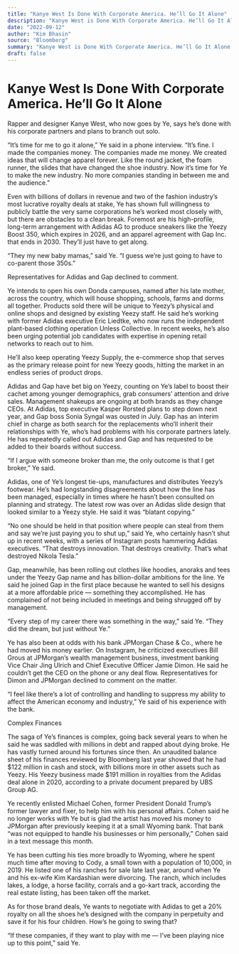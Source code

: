 ```yaml
---
title: "Kanye West Is Done With Corporate America. He’ll Go It Alone"
description: "Kanye West is Done With Corporate America. He’ll Go It Alone Rapper and Kanyen West, who now goes by Ye, says he’s done with his corporate partners and plans to branch out solo. Ye has shown full will..."
date: "2022-09-12"
author: "Kim Bhasin"
source: "Bloomberg"
summary: "Kanye West is Done With Corporate America. He’ll Go It Alone Rapper and Kanyen West, who now goes by Ye, says he’s done with his corporate partners and plans to branch out solo. Ye has shown full willingness to publicly battle the very same corporations he's worked most closely with."
draft: false
---
```


# Kanye West Is Done With Corporate America. He’ll Go It Alone

Rapper and designer Kanye West, who now goes by Ye, says he’s done with his corporate partners and plans to branch out solo.

“It’s time for me to go it alone,” Ye said in a phone interview. “It’s fine. I made the companies money. The companies made me money. We created ideas that will change apparel forever. Like the round jacket, the foam runner, the slides that have changed the shoe industry. Now it’s time for Ye to make the new industry. No more companies standing in between me and the audience.”

Even with billions of dollars in revenue and two of the fashion industry’s most lucrative royalty deals at stake, Ye has shown full willingness to publicly battle the very same corporations he’s worked most closely with, but there are obstacles to a clean break. Foremost are his high-profile, long-term arrangement with Adidas AG to produce sneakers like the Yeezy Boost 350, which expires in 2026, and an apparel agreement with Gap Inc. that ends in 2030. They’ll just have to get along.

“They my new baby mamas,” said Ye. “I guess we’re just going to have to co-parent those 350s.”

Representatives for Adidas and Gap declined to comment.

Ye intends to open his own Donda campuses, named after his late mother, across the country, which will house shopping, schools, farms and dorms all together. Products sold there will be unique to Yeezy’s physical and online shops and designed by existing Yeezy staff. He said he’s working with former Adidas executive Eric Liedtke, who now runs the independent plant-based clothing operation Unless Collective. In recent weeks, he’s also been urging potential job candidates with expertise in opening retail networks to reach out to him.

He’ll also keep operating Yeezy Supply, the e-commerce shop that serves as the primary release point for new Yeezy goods, hitting the market in an endless series of product drops.

Adidas and Gap have bet big on Yeezy, counting on Ye’s label to boost their cachet among younger demographics, grab consumers’ attention and drive sales. Management shakeups are ongoing at both brands as they change CEOs. At Adidas, top executive Kasper Rorsted plans to step down next year, and Gap boss Sonia Syngal was ousted in July. Gap has an interim chief in charge as both search for the replacements who’ll inherit their relationships with Ye, who’s had problems with his corporate partners lately. He has repeatedly called out Adidas and Gap and has requested to be added to their boards without success.

“If I argue with someone broker than me, the only outcome is that I get broker,” Ye said.

Adidas, one of Ye’s longest tie-ups, manufactures and distributes Yeezy’s footwear. He’s had longstanding disagreements about how the line has been managed, especially in times where he hasn’t been consulted on planning and strategy. The latest row was over an Adidas slide design that looked similar to a Yeezy style. He said it was “blatant copying.”

“No one should be held in that position where people can steal from them and say we’re just paying you to shut up,” said Ye, who certainly hasn’t shut up in recent weeks, with a series of Instagram posts hammering Adidas executives. “That destroys innovation. That destroys creativity. That’s what destroyed Nikola Tesla.”

Gap, meanwhile, has been rolling out clothes like hoodies, anoraks and tees under the Yeezy Gap name and has billion-dollar ambitions for the line. Ye said he joined Gap in the first place because he wanted to sell his designs at a more affordable price — something they accomplished. He has complained of not being included in meetings and being shrugged off by management.

“Every step of my career there was something in the way,” said Ye. “They did the dream, but just without Ye.”

Ye has also been at odds with his bank JPMorgan Chase & Co., where he had moved his money earlier. On Instagram, he criticized executives Bill Grous at JPMorgan’s wealth management business, investment banking Vice Chair Jing Ulrich and Chief Executive Officer Jamie Dimon. He said he couldn’t get the CEO on the phone or any deal flow. Representatives for Dimon and JPMorgan declined to comment on the matter.

“I feel like there’s a lot of controlling and handling to suppress my ability to affect the American economy and industry,” Ye said of his experience with the bank.

Complex Finances

The saga of Ye’s finances is complex, going back several years to when he said he was saddled with millions in debt and rapped about dying broke. He has vastly turned around his fortunes since then. An unaudited balance sheet of his finances reviewed by Bloomberg last year showed that he had $122 million in cash and stock, with billions more in other assets such as Yeezy. His Yeezy business made $191 million in royalties from the Adidas deal alone in 2020, according to a private document prepared by UBS Group AG.

Ye recently enlisted Michael Cohen, former President Donald Trump’s former lawyer and fixer, to help him with his personal affairs. Cohen said he no longer works with Ye but is glad the artist has moved his money to JPMorgan after previously keeping it at a small Wyoming bank. That bank “was not equipped to handle his businesses or him personally,” Cohen said in a text message this month.

Ye has been cutting his ties more broadly to Wyoming, where he spent much time after moving to Cody, a small town with a population of 10,000, in 2019. He listed one of his ranches for sale late last year, around when Ye and his ex-wife Kim Kardashian were divorcing. The ranch, which includes lakes, a lodge, a horse facility, corrals and a go-kart track, according the real estate listing, has been taken off the market.

As for those brand deals, Ye wants to negotiate with Adidas to get a 20% royalty on all the shoes he’s designed with the company in perpetuity and save it for his four children. How’s he going to swing that?

“If these companies, if they want to play with me — I’ve been playing nice up to this point,” said Ye.
